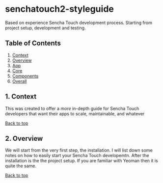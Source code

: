 # senchatouch2-styleguide

Based on experience Sencha Touch development process. Starting from project setup, development and testing.

## Table of Contents

1. [Context](#1-context)
2. [Overview](#2-overview)
3. [App](#3-app)
4. [Core](#4-core)
5. [Components](#5-components)
6. [Overall](#overall)

## 1. Context

This was created to offer a *more* in-depth guide for Sencha Touch developers that want their apps to scale, maintainable, and whatever

[Back to top](#table-of-contents)


## 2. Overview

We will start from the very first step, the installation. I will list down some notes on how to easily start your Sencha Touch developemtn. After the installation is the the project setup. If you are familiar with Yeoman then it is quite the same. 

[Back to top](#table-of-contents)